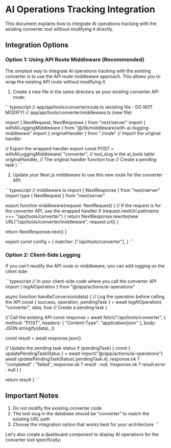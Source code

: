 # AI Operations Tracking Integration

This document explains how to integrate AI operations tracking with the existing converter tool without modifying it directly.

## Integration Options

### Option 1: Using API Route Middleware (Recommended)

The simplest way to integrate AI operations tracking with the existing converter is to use the API route middleware approach. This allows you to wrap the existing API route without modifying it.

1. Create a new file in the same directory as your existing converter API route:

\`\`\`typescript
// app/api/tools/converter/route.ts (existing file - DO NOT MODIFY)
// app/api/tools/converter/middleware.ts (new file)

import { NextRequest, NextResponse } from "next/server"
import { withAILoggingMiddleware } from "@/lib/middleware/with-ai-logging-middleware"
import { originalHandler } from "./route" // Import the original handler

// Export the wrapped handler
export const POST = withAILoggingMiddleware(
  "converter", // tool_slug in the ai_tools table
  originalHandler, // The original handler function
  true // Create a pending task
)
\`\`\`

2. Update your Next.js middleware to use this new route for the converter API:

\`\`\`typescript
// middleware.ts
import { NextResponse } from "next/server"
import type { NextRequest } from "next/server"

export function middleware(request: NextRequest) {
  // If the request is for the converter API, use the wrapped handler
  if (request.nextUrl.pathname === "/api/tools/converter") {
    return NextResponse.rewrite(new URL("/api/tools/converter/middleware", request.url))
  }
  
  return NextResponse.next()
}

export const config = {
  matcher: ["/api/tools/converter"],
}
\`\`\`

### Option 2: Client-Side Logging

If you can't modify the API route or middleware, you can add logging on the client side:

\`\`\`typescript
// In your client-side code where you call the converter API
import { logAIOperation } from "@/app/actions/ai-operations"

async function handleConversion(data) {
  // Log the operation before calling the API
  const { success, operation, pendingTask } = await logAIOperation(
    "converter",
    data,
    true // Create a pending task
  )
  
  // Call the existing API
  const response = await fetch("/api/tools/converter", {
    method: "POST",
    headers: { "Content-Type": "application/json" },
    body: JSON.stringify(data),
  })
  
  const result = await response.json()
  
  // Update the pending task status
  if (pendingTask) {
    const { updatePendingTaskStatus } = await import("@/app/actions/ai-operations")
    await updatePendingTaskStatus(
      pendingTask.id,
      response.ok ? "completed" : "failed",
      response.ok ? result : null,
      !response.ok ? result.error : null
    )
  }
  
  return result
}
\`\`\`

## Important Notes

1. Do not modify the existing converter code
2. The tool slug in the database should be "converter" to match the existing URL path
3. Choose the integration option that works best for your architecture
\`\`\`

Let's also create a dashboard component to display AI operations for the converter tool specifically:
